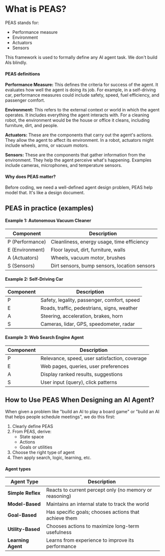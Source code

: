 # What is PEAS?
PEAS stands for:
- Performance measure
- Environment
- Actuators
- Sensors

This framework is used to formally define any AI agent task. We don't build AIs blindly.

#### PEAS definitions
**Performance Measure:**
This defines the criteria for success of the agent. It evaluates how well the agent is doing its job. For example, in a self-driving car, performance measures could include safety, speed, fuel efficiency, and passenger comfort.

**Environment:**
This refers to the external context or world in which the agent operates. It includes everything the agent interacts with. For a cleaning robot, the environment would be the house or office it cleans, including furniture, dirt, and people.

**Actuators:**
These are the components that carry out the agent's actions. They allow the agent to affect its environment. In a robot, actuators might include wheels, arms, or vacuum motors.

**Sensors:**
These are the components that gather information from the environment. They help the agent perceive what's happening. Examples include cameras, microphones, and temperature sensors.

#### Why does PEAS matter?
Before coding, we need a well-defined agent design problem, PEAS help model that. It's like a design document.

## PEAS in practice (examples)
#### Example 1: Autonomous Vacuum Cleaner
| Component | Description |
| ------------- | ------------- |
| P (Performance) | Cleanliness, energy usage, time efficiency
| E (Environment) | Floor layout, dirt, furniture, walls
| A (Actuators) | Wheels, vacuum motor, brushes
| S (Sensors) | Dirt sensors, bump sensors, location sensors

#### Example 2: Self-Driving Car
| Component | Description |
| ------------- | ------------- |
| P | Safety, legality, passenger, comfort, speed
| E | Roads, traffic, pedestrians, signs, weather
| A | Steering, acceleration, brakes, horn
| S | Cameras, lidar, GPS, speedometer, radar

#### Example 3: Web Search Engine Agent
| Component | Description |
| ------------- | ------------- |
| P | Relevance, speed, user satisfaction, coverage
| E | Web pages, queries, user preferences
| A | Display ranked results, suggestions
| S | User input (query), click patterns


## How to Use PEAS When Designing an AI Agent?
When given a problem like "build an AI to play a board game" or "build an AI that helps people schedule meetings", we do this first:

1. Clearly define PEAS
1. From PEAS, derive:
    - State space
    - Actions
    - Goals or utilities
1. Choose the right type of agent
1. Then apply search, logic, learning, etc.

#### Agent types

| Agent Type | Description
| ------------- | ------------- |
| **Simple Reflex** | Reacts to current percept only (no memory or reasoning)
| **Model-Based** | Maintains an internal state to track the world
| **Goal-Based** | Has specific goals; chooses actions that achieve them
| **Utility-Based** | Chooses actions to maximize long-term usefulness
| **Learning Agent** | Learns from experience to improve its performance


